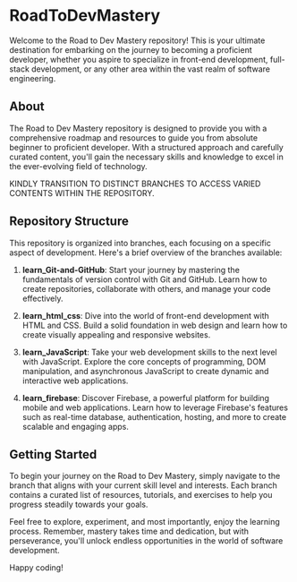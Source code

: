# RoadToDevMastery

Welcome to the Road to Dev Mastery repository! This is your ultimate destination for embarking on the journey to becoming a proficient developer, whether you aspire to specialize in front-end development, full-stack development, or any other area within the vast realm of software engineering.

## About

The Road to Dev Mastery repository is designed to provide you with a comprehensive roadmap and resources to guide you from absolute beginner to proficient developer. With a structured approach and carefully curated content, you'll gain the necessary skills and knowledge to excel in the ever-evolving field of technology.

KINDLY TRANSITION TO DISTINCT BRANCHES TO ACCESS VARIED CONTENTS WITHIN THE REPOSITORY.

## Repository Structure

This repository is organized into branches, each focusing on a specific aspect of development. Here's a brief overview of the branches available:

1. **learn_Git-and-GitHub**: Start your journey by mastering the fundamentals of version control with Git and GitHub. Learn how to create repositories, collaborate with others, and manage your code effectively.

2. **learn_html_css**: Dive into the world of front-end development with HTML and CSS. Build a solid foundation in web design and learn how to create visually appealing and responsive websites.

3. **learn_JavaScript**: Take your web development skills to the next level with JavaScript. Explore the core concepts of programming, DOM manipulation, and asynchronous JavaScript to create dynamic and interactive web applications.

6. **learn_firebase**: Discover Firebase, a powerful platform for building mobile and web applications. Learn how to leverage Firebase's features such as real-time database, authentication, hosting, and more to create scalable and engaging apps.

## Getting Started

To begin your journey on the Road to Dev Mastery, simply navigate to the branch that aligns with your current skill level and interests. Each branch contains a curated list of resources, tutorials, and exercises to help you progress steadily towards your goals.

Feel free to explore, experiment, and most importantly, enjoy the learning process. Remember, mastery takes time and dedication, but with perseverance, you'll unlock endless opportunities in the world of software development.

Happy coding!
                    
